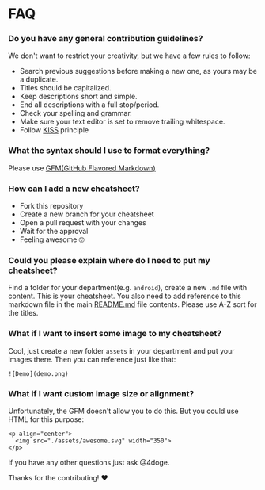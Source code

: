 # FAQ

### Do you have any general contribution guidelines?
We don't want to restrict your creativity, but we have a few rules to follow:
- Search previous suggestions before making a new one, as yours may be a duplicate.
- Titles should be capitalized.
- Keep descriptions short and simple.
- End all descriptions with a full stop/period.
- Check your spelling and grammar.
- Make sure your text editor is set to remove trailing whitespace.
- Follow [KISS](https://en.wikipedia.org/wiki/KISS_principle) principle

### What the syntax should I use to format everything?
Please use [GFM(GitHub Flavored Markdown)](https://guides.github.com/features/mastering-markdown/#GitHub-flavored-markdown)


### How can I add a new cheatsheet?
- Fork this repository
- Create a new branch for your cheatsheet
- Open a pull request with your changes
- Wait for the approval
- Feeling awesome 🤓

### Could you please explain where do I need to put my cheatsheet?
Find a folder for your department(e.g. `android`), create a new `.md` file with content. This is your cheatsheet. You also need to add reference to this markdown file in the main [README.md](../README.md) file contents. Please use A-Z sort for the titles.

### What if I want to insert some image to my cheatsheet?
Cool, just create a new folder `assets` in your department and put your images there. Then you can reference just like that:
```
![Demo](demo.png)
```

### What if I want custom image size or alignment?
Unfortunately, the GFM doesn't allow you to do this. But you could use HTML for this purpose:
```
<p align="center">
  <img src="./assets/awesome.svg" width="350">
</p>
```

If you have any other questions just ask @4doge.

Thanks for the contributing! ❤️

